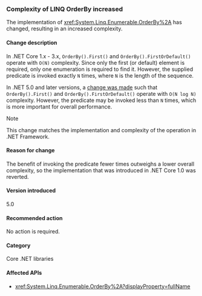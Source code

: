 ### Complexity of LINQ OrderBy increased

The implementation of <xref:System.Linq.Enumerable.OrderBy%2A> has changed, resulting in an increased complexity.

#### Change description

In .NET Core 1.x - 3.x, `OrderBy().First()` and `OrderBy().FirstOrDefault()` operate with `O(N)` complexity. Since only the first (or default) element is required, only one enumeration is required to find it. However, the supplied predicate is invoked exactly `N` times, where `N` is the length of the sequence.

In .NET 5.0 and later versions, a [change was made](https://github.com/dotnet/runtime/pull/36643) such that `OrderBy().First()` and `OrderBy().FirstOrDefault()` operate with `O(N log N)` complexity. However, the predicate may be invoked less than `N` times, which is more important for overall performance.

> [!NOTE]
> This change matches the implementation and complexity of the operation in .NET Framework.

#### Reason for change

The benefit of invoking the predicate fewer times outweighs a lower overall complexity, so the implementation that was introduced in .NET Core 1.0 was reverted.

#### Version introduced

5.0

#### Recommended action

No action is required.

#### Category

Core .NET libraries

#### Affected APIs

- <xref:System.Linq.Enumerable.OrderBy%2A?displayProperty=fullName>

<!--

#### Affected APIs

- `Overload:System.Linq.Enumerable.OrderBy`

-->
